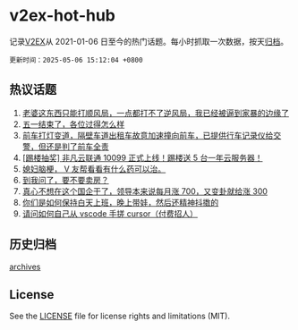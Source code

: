 # v2ex-hot-hub

 记录[V2EX](https://www.v2ex.com/)从 2021-01-06 日至今的热门话题。每小时抓取一次数据，按天[归档](archives)。

`更新时间：2025-05-06 15:12:04 +0800`

## 热议话题

1. [老婆这东西只能打顺风局，一点都打不了逆风局，我已经被逼到家暴的边缘了](https://www.v2ex.com/t/1129786)
1. [五一结束了，各位过得怎么样](https://www.v2ex.com/t/1129778)
1. [前车打灯变道，隔壁车道出租车故意加速撞向前车，已提供行车记录仪给交警，但还是判了前车全责](https://www.v2ex.com/t/1129783)
1. [[踢楼抽奖] 非凡云联通 10099 正式上线！踢楼送 5 台一年云服务器！](https://www.v2ex.com/t/1129822)
1. [媳妇脑梗， V 友帮看看有什么药可以治。](https://www.v2ex.com/t/1129735)
1. [到我问了，要不要卖房？](https://www.v2ex.com/t/1129733)
1. [真心不想在这个国企干了，领导本来说每月涨 700，又变卦就给涨 300](https://www.v2ex.com/t/1129852)
1. [你们是如何保持白天上班，晚上带娃，然后还精神抖擞的](https://www.v2ex.com/t/1129865)
1. [请问如何自己从 vscode 手搓 cursor（付费招人）](https://www.v2ex.com/t/1129716)

## 历史归档

[archives](archives)

## License

See the [LICENSE](LICENSE) file for license rights and limitations (MIT).
